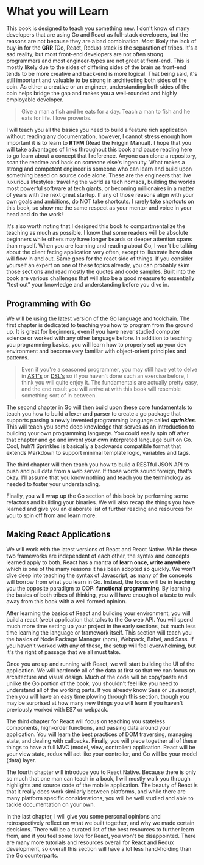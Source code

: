 # What you will Learn

This book is designed to teach you something new. I don't know of many developers that are using Go and React as full-stack developers, but the reasons are not because they are a bad combination. Most likely the lack of buy-in for the **GRR** (Go, React, Redux) stack is the separation of tribes. It's a sad reality, but most front-end developers are not often strong programmers and most engineer-types are not great at front-end. This is mostly likely due to the sides of differing sides of the brain as front-end tends to be more creative and back-end is more logical. That being said, it's still important and valuable to be strong in architecting both sides of the coin. As either a creative or an engineer, understanding both sides of the coin helps bridge the gap and makes you a well-rounded and highly employable developer.

> Give a man a fish and he eats for a day. Teach a man to fish and he eats for life. I love proverbs.

I will teach you all the basics you need to build a feature rich application without reading any documentation, however, I cannot stress enough how important it is to learn to **RTFM** (Read the Friggin Manual). I hope that you will take advantages of links throughout this book and pause reading here to go learn about a concept that I reference. Anyone can clone a repository, scan the readme and hack on someone else's ingenuity. What makes a strong and competent engineer is someone who can learn and build upon something based on source code alone. These are the engineers that live luxurious lifestyles: traveling the world as tech nomads, building the worlds most powerful software at tech giants, or becoming millionaires in a matter of years with the next great startup. If any of those reasons align with your own goals and ambitions, do NOT take shortcuts. I rarely take shortcuts on this book, so show me the same respect as your mentor and voice in your head and do the work!

It's also worth noting that I designed this book to compartmentalize the teaching as much as possible. I know that some readers will be absolute beginners while others may have longer beards or deeper attention spans than myself. When you are learning and reading about Go, I won't be talking about the client facing application very often, except to illustrate how data will flow in and out. Same goes for the react side of things. If you consider yourself an expert on one of these topics already, you can probably skim those sections and read mostly the quotes and code samples. Built into the book are various challenges that will also be a good measure to essentially "test out" your knowledge and understanding before you dive in.



## Programming with Go

We will be using the latest version of the Go language and toolchain. The first chapter is dedicated to teaching you how to program from the ground up. It is great for beginners, even if you have never studied computer science or worked with any other language before. In addition to teaching you programming basics, you will learn how to properly set up your dev environment and become very familiar with object-orient principles and patterns.

> Even if you're a seasoned programmer, you may still have yet to delve in [AST's](https://en.wikipedia.org/wiki/Abstract_syntax_tree) or [DSL's](https://en.wikipedia.org/wiki/Domain-specific_language) so if you haven't done such an exercise before, I think you will quite enjoy it. The fundamentals are actually pretty easy, and the end result you will arrive at with this book will resemble something sort of in between.

The second chapter in Go will then build upon these core fundamentals to teach you how to build a lexer and parser to create a go package that supports parsing a newly invented programming language called ***sprinkles***. This will teach you some deep knowledge that serves as an introduction to building your own programming language. You could easily spin off after that chapter and go and invent your own interpreted language built on Go. Cool, huh?! Sprinkles is basically a backwards compatible format that extends Markdown to support minimal template logic, variables and tags.

The third chapter will then teach you how to build a RESTful JSON API to push and pull data from a web server. If those words sound foreign, that's okay. I'll assume that you know nothing and teach you the terminology as needed to foster your understanding.

Finally, you will wrap up the Go section of this book by performing some refactors and building your binaries. We will also recap the things you have learned and give you an elaborate list of further reading and resources for you to spin off from and learn more.



## Making React Applications

We will work with the latest versions of React and React Native. While these two frameworks are independent of each other, the syntax and concepts learned apply to both. React has a mantra of **learn once, write anywhere** which is one of the many reasons it has been adopted so quickly. We won't dive deep into teaching the syntax of Javascript, as many of the concepts will borrow from what you learn in Go. Instead, the focus will be in teaching you the opposite paradigm to OOP: **functional programming**. By learning the basics of both tribes of thinking, you will have enough of a taste to walk away from this book with a well formed opinion.

After learning the basics of React and building your environment, you will build a react (web) application that talks to the Go web API. You will spend much more time setting up your project in the early sections, but much less time learning the language or framework itself. This section will teach you the basics of Node Package Manager (npm), Webpack, Babel, and Sass. If you haven't worked with any of these, the setup will feel overwhelming, but it's the right of passage that we all must take.

Once you are up and running with React, we will start building the UI of the application. We will hardcode all of the data at first so that we can focus on architecture and visual design. Much of the code will be copy/paste and unlike the Go portion of the book, you shouldn't feel like you need to understand all of the working parts. If you already know Sass or Javascript, then you will have an easy time plowing through this section, though you may be surprised at how many new things you will learn if you haven't previously worked with ES7 or webpack.

The third chapter for React will focus on teaching you stateless components, high-order functions, and passing data around your application. You will learn the best practices of DOM traversing, managing state, and dealing with callbacks. Finally, you will piece together all of these things to have a full MVC (model, view, controller) application. React will be your view state, redux will act like your controller, and Go will be your model (data) layer.

The fourth chapter will introduce you to React Native. Because there is only so much that one man can teach in a book, I will mostly walk you through highlights and source code of the mobile application. The beauty of React is that it really does work similarly between platforms, and while there are many platform specific considerations, you will be well studied and able to tackle documentation on your own.

In the last chapter, I will give you some personal opinions and retrospectively reflect on what we built together, and why we made certain decisions. There will be a curated list of the best resources to further learn from, and if you feel some love for React, you won't be disappointed. There are many more tutorials and resources overall for React and Redux development, so overall this section will have a lot less hand-holding than the Go counterparts.
